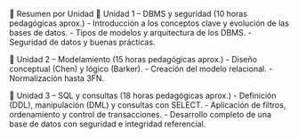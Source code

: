 🎯 Resumen por Unidad
🧩 Unidad 1 – DBMS y seguridad (10 horas pedagógicas aprox.)
    - Introducción a los conceptos clave y evolución de las bases de datos.
    - Tipos de modelos y arquitectura de los DBMS.
    - Seguridad de datos y buenas prácticas.

📐 Unidad 2 – Modelamiento (15 horas pedagógicas aprox.)
    - Diseño conceptual (Chen) y lógico (Barker).
    - Creación del modelo relacional.
    - Normalización hasta 3FN.

💾 Unidad 3 – SQL y consultas (18 horas pedagógicas aprox.)
    - Definición (DDL), manipulación (DML) y consultas con SELECT.
    - Aplicación de filtros, ordenamiento y control de transacciones.
    - Desarrollo completo de una base de datos con seguridad e integridad referencial.